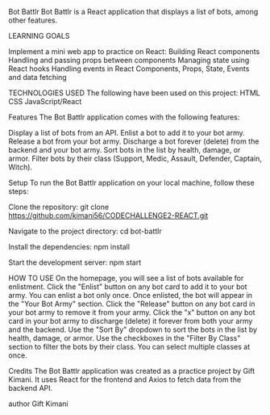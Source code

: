 Bot Battlr
Bot Battlr is a React application that displays a list of bots, among other features.

LEARNING GOALS

Implement a mini web app to practice on React:
Building React components
Handling and passing props between components
Managing state using React hooks
Handling events in React
Components,
Props,
State,
Events and data fetching

TECHNOLOGIES USED
The following have been used on this project:
HTML
CSS
JavaScript/React

Features
The Bot Battlr application comes with the following features:

Display a list of bots from an API.
Enlist a bot to add it to your bot army.
Release a bot from your bot army.
Discharge a bot forever (delete) from the backend and your bot army.
Sort bots in the list by health, damage, or armor.
Filter bots by their class (Support, Medic, Assault, Defender, Captain, Witch).

Setup
To run the Bot Battlr application on your local machine, follow these steps:

Clone the repository:
git clone https://github.com/kimani56/CODECHALLENGE2-REACT.git

Navigate to the project directory:
cd bot-battlr

Install the dependencies:
npm install

Start the development server:
npm start

HOW TO USE
On the homepage, you will see a list of bots available for enlistment.
Click the "Enlist" button on any bot card to add it to your bot army. You can enlist a bot only once.
Once enlisted, the bot will appear in the "Your Bot Army" section.
Click the "Release" button on any bot card in your bot army to remove it from your army.
Click the  "x" button on any bot card in your bot army to discharge (delete) it forever from both your army and the backend.
Use the "Sort By" dropdown to sort the bots in the list by health, damage, or armor.
Use the checkboxes in the "Filter By Class" section to filter the bots by their class. You can select multiple classes at once.

Credits
The Bot Battlr application was created as a practice project by Gift Kimani. It uses React for the frontend and Axios to fetch data from the backend API.



author
Gift Kimani
